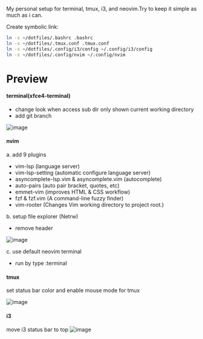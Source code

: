 My personal setup for terminal, tmux, i3, and neovim.Try to keep it simple as much as i can.

Create symbolic link:
```sh
ln -s ~/dotfiles/.bashrc .bashrc
ln -s ~/dotfiles/.tmux.conf .tmux.conf
ln -s ~/dotfiles/.config/i3/config ~/.config/i3/config
ln -s ~/dotfiles/.config/nvim ~/.config/nvim
```
# Preview

#### terminal(xfce4-terminal)

- change look when access sub dir only shown current working directory
- add git branch
  
![image](https://github.com/indraryadi/dotfile/assets/103250258/12343806-e409-4c5f-b692-925a2448a15b)

#### nvim
a. add 9 plugins
- vim-lsp (language server)
- vim-lsp-setting (automatic configure language server)
- asyncomplete-lsp.vim & asyncomplete.vim (autocomplete)
- auto-pairs (auto pair bracket, quotes, etc)
- emmet-vim (improves HTML & CSS workflow)
- fzf & fzf.vim (A command-line fuzzy finder)
- vim-rooter (Changes Vim working directory to project root.)
  
b. setup file explorer (Netrw)
- remove header

![image](https://github.com/indraryadi/dotfile/assets/103250258/7e56ae78-eeee-49c6-b94c-0fe9bb73fa26)

c. use default neovim terminal
- run by type :terminal

#### tmux
set status bar color and enable mouse mode for tmux

![image](https://github.com/indraryadi/dotfile/assets/103250258/0da404a1-7544-404e-92de-e458ca19169b)

#### i3
move i3 status bar to top
![image](https://github.com/indraryadi/dotfile/assets/103250258/b9aaa4bf-cbb5-42a9-9a50-2dd507466fe0)

